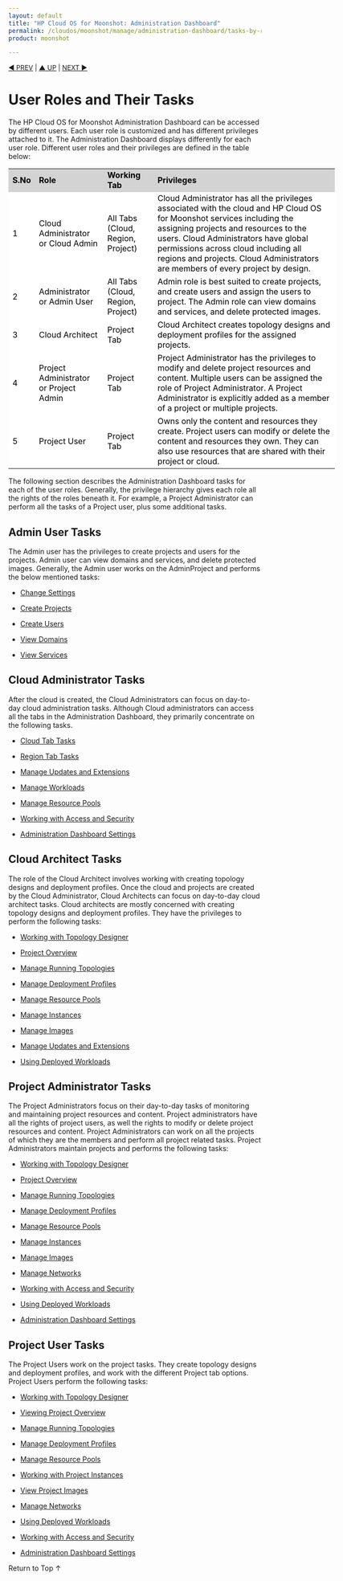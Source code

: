 ```yaml
---
layout: default
title: "HP Cloud OS for Moonshot: Administration Dashboard"
permalink: /cloudos/moonshot/manage/administration-dashboard/tasks-by-role/
product: moonshot

---
```


<script>

function PageRefresh {
onLoad="window.refresh"
}

PageRefresh();

</script>

<p style="font-size: small;"> <a href="/cloudos/moonshot/manage/administration-dashboard/getting-started/">&#9664; PREV</a> | <a href="/cloudos/moonshot/manage/administration-dashboard/before-you-begin/">&#9650; UP</a> | <a href="/cloudos/moonshot/manage/administration-dashboard/working-with-cloud-tab/">
NEXT &#9654;</p></a>

# User Roles and Their Tasks  #

The HP Cloud OS for Moonshot Administration Dashboard can be accessed by different users. Each user role is customized and has different privileges attached to it. The Administration Dashboard displays differently for each user role.  Different user roles and their privileges are defined in the table below:

<table style="text-align: left; vertical-align: top; width:650px;">

<tr style="background-color: lightgrey; color: black;">

 <td><b>S.No</b></td> <td><b>Role</b></td><td><b>Working Tab</b></td><td><b>Privileges</td></tr>

<tr style="background-color: white; color: black;">
<td>1</td> <td>Cloud Administrator or Cloud Admin</td><td>All Tabs (Cloud, Region, Project)</td><td>Cloud Administrator has all the privileges associated with the cloud and HP Cloud OS for Moonshot services including the assigning projects and resources to the users. Cloud Administrators have global permissions across cloud including all regions and projects. Cloud Administrators are members of every project by design.</td></tr>

<tr style="background-color: white; color: black;">
<td>2</td><td>Administrator or Admin User</td><td>All Tabs (Cloud, Region, Project)</td><td>Admin role is best suited to create projects, and create users and assign the users to project. The Admin role can view domains and services, and delete protected images.</td><tr>

<tr style="background-color: white; color: black;">
<td>3</td><td>Cloud Architect</td><td>Project Tab</td><td>Cloud Architect creates topology designs and deployment profiles for the assigned projects.</td></tr>

<tr style="background-color: white; color: black;">
<td>4</td><td>Project Administrator or Project Admin</td><td>Project Tab</td><td>Project Administrator has the privileges to modify and delete project resources and content. Multiple users can be assigned the role of Project Administrator. A Project Administrator is explicitly added as a member of a project or multiple projects.</td></tr>

<tr style="background-color: white; color: black;">
<td>5</td><td>Project User</td><td>Project Tab</td><td>Owns only the content and resources they create. Project users can modify or delete the content and resources they own. They can also use resources that are shared with their project or cloud.</td></tr></table>



The following section describes the Administration Dashboard tasks for each of the user roles. Generally, the privilege hierarchy gives each role all the rights of the roles beneath it. For example, a Project Administrator can perform all the tasks of a Project user, plus some additional tasks.

## Admin User Tasks ##

The Admin user has the privileges to create projects and users for the projects. Admin user can view domains and services, and delete protected images. Generally, the Admin user works on the AdminProject and performs the below mentioned tasks:

* [Change Settings](/cloudos/moonshot/manage/administration-dashboard/working-with-cloud-tab/)

* [Create Projects](/cloudos/moonshot/manage/administration-dashboard/working-with-cloud-tab/)

* [Create Users](/cloudos/moonshot/manage/administration-dashboard/working-with-cloud-tab/)

* [View  Domains](/cloudos/moonshot/manage/administration-dashboard/working-with-cloud-tab/)

* [View Services](/cloudos/moonshot/manage/administration-dashboard/working-with-cloud-tab/)
 
## Cloud Administrator Tasks ##

After the cloud is created, the Cloud Administrators can focus on day-to-day cloud administration tasks. Although Cloud administrators can access all the tabs in the Administration Dashboard, they primarily concentrate on the following tasks.

* [Cloud Tab Tasks](/cloudos/moonshot/manage/administration-dashboard/working-with-cloud-tab/)

* [Region Tab Tasks](/cloudos/moonshot/manage/administration-dashboard/working-with-region-tab/)

* [Manage Updates and Extensions](/cloudos/moonshot/manage/administration-dashboard/manage-updates-extensions/)

* [Manage Workloads](/cloudos/moonshot/manage/administration-dashboard/workloads/)

* [Manage Resource Pools](/cloudos/moonshot/manage/administration-dashboard/resource-pools/)

* [Working with Access and Security](/cloudos/moonshot/manage/administration-dashboard/manage-access-and-security/)

* [Administration Dashboard Settings](/cloudos/moonshot/manage/administration-dashboard/setting-tab/)


## Cloud Architect Tasks ##

The role of the Cloud Architect involves working with creating topology designs and deployment profiles. Once the cloud and projects are created by the Cloud Administrator, Cloud Architects can focus on day-to-day cloud architect tasks. Cloud architects are mostly concerned with creating topology designs and deployment profiles. They have the privileges to perform the following tasks:

* [Working with Topology Designer](/cloudos/moonshot/manage/administration-dashboard/topology-designs/)

* [Project Overview](/cloudos/moonshot/manage/administration-dashboard/working-with-cloud-tab/)

* [Manage Running Topologies](/cloudos/moonshot/manage/administration-dashboard/running-topologies/)

* [Manage Deployment Profiles](/cloudos/moonshot/manage/administration-dashboard/deployment-profiles/)

* [Manage Resource Pools](/cloudos/moonshot/manage/administration-dashboard/resource-pool/)

* [Manage Instances](/cloudos/moonshot/manage/administration-dashboard/project-instances/)

* [Manage Images](/cloudos/moonshot/manage/administration-dashboard/project-images/)

* [Manage Updates and Extensions](/cloudos/moonshot/manage/administration-dashboard/manage-updates-extensions/)

* [Using Deployed Workloads](/cloudos/moonshot/manage/administration-dashboard/workloads/)


## Project Administrator Tasks ##

The Project Administrators focus on their day-to-day tasks of monitoring and maintaining project resources and content. Project administrators have all the rights of project users, as well the rights to modify or delete project resources and content. Project Administrators can work on all the projects of which they are the members and perform all project related tasks.
Project Administrators maintain projects and performs the following tasks:

* [Working with Topology Designer](/cloudos/moonshot/manage/administration-dashboard/topology-designs/)

* [Project Overview](/cloudos/moonshot/manage/administration-dashboard/working-with-project-tab/)

* [Manage Running Topologies](/cloudos/moonshot/manage/administration-dashboard/running-topologies/)

* [Manage Deployment Profiles](/cloudos/moonshot/manage/administration-dashboard/deployment-profiles/)

* [Manage Resource Pools](/cloudos/moonshot/manage/administration-dashboard/resource-pools/)

* [Manage Instances](/cloudos/moonshot/manage/administration-dashboard/project-instances/)

* [Manage Images](/cloudos/moonshot/manage/administration-dashboard/project-images/)

* [Manage Networks](/cloudos/moonshot/manage/administration-dashboard/project-networks/)

* [Working with Access and Security](/cloudos/moonshot/manage/administration-dashboard/manage-access-and-security/)

* [Using Deployed Workloads](/cloudos/moonshot/manage/administration-dashboard/workloads/)

* [Administration Dashboard Settings](/cloudos/moonshot/manage/administration-dashboard/setting-tab/)

## Project User Tasks ##

The Project Users work on the project tasks. They create topology designs and deployment profiles, and work with the different Project tab options.
Project Users perform the following tasks:

* [Working with Topology Designer](/cloudos/moonshot/manage/administration-dashboard/topology-designs/)

* [Viewing Project Overview](/cloudos/moonshot/manage/administration-dashboard/working-with-project-tab/)

* [Manage Running Topologies](/cloudos/moonshot/manage/administration-dashboard/running-topologies/)

* [Manage Deployment Profiles](/cloudos/moonshot/manage/administration-dashboard/deployment-profiles/)

* [Manage Resource Pools](/cloudos/moonshot/manage/administration-dashboard/resource-pools/)

* [Working with Project Instances](/cloudos/moonshot/manage/administration-dashboard/project-instances/)

* [View Project Images](/cloudos/moonshot/manage/administration-dashboard/project-images/)

* [Manage Networks](/cloudos/moonshot/manage/administration-dashboard/project-networks/)

* [Using Deployed Workloads](/cloudos/moonshot/manage/administration-dashboard/workloads/)

* [Working with Access and Security](/cloudos/moonshot/manage/administration-dashboard/manage-access-and-security/)

* [Administration Dashboard Settings](/cloudos/moonshot/manage/administration-dashboard/setting-tab/)



<a href="#top" style="padding:14px 0px 14px 0px; text-decoration: none;"> Return to Top &#8593; </a>

























